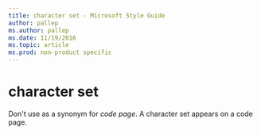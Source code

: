 ```yaml
---
title: character set - Microsoft Style Guide
author: pallep
ms.author: pallep
ms.date: 11/19/2016
ms.topic: article
ms.prod: non-product specific
---
```


# character set

Don't use as a synonym for *code page*. A character set appears on a code page.

